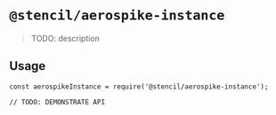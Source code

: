 # `@stencil/aerospike-instance`

> TODO: description

## Usage

```
const aerospikeInstance = require('@stencil/aerospike-instance');

// TODO: DEMONSTRATE API
```
